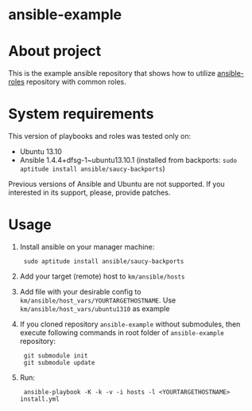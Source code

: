 ansible-example
=============


# About project #

This is the example ansible repository that shows how to utilize [ansible-roles](https://github.com/andyceo/ansible-roles) repository with common roles.


# System requirements #

This version of playbooks and roles was tested only on:

  - Ubuntu 13.10
  - Ansible 1.4.4+dfsg-1~ubuntu13.10.1 (installed from backports: `sudo aptitude install ansible/saucy-backports`)

Previous versions of Ansible and Ubuntu are not supported. If you interested in its support, please, provide patches.


# Usage #

1. Install ansible on your manager machine:

        sudo aptitude install ansible/saucy-backports

2. Add your target (remote) host to `km/ansible/hosts`

3. Add file with your desirable config to `km/ansible/host_vars/YOURTARGETHOSTNAME`. Use `km/ansible/host_vars/ubuntu1310` as example

4. If you cloned repository `ansible-example` without submodules, then execute following commands in root folder of `ansible-example` repository:

        git submodule init
        git submodule update

5. Run:

        ansible-playbook -K -k -v -i hosts -l <YOURTARGETHOSTNAME> install.yml
